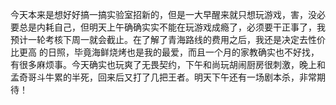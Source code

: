 今天本来是想好好搞一搞实验室招新的，但是一大早醒来就只想玩游戏，害，没必要总是内耗自己，但明天上午确确实实不能在玩游戏成瘾了，必须要干正事了，我预计一轮考核下周一就会截止。在了解了青海路线的费用之后，我还是决定去性价比更高 的日照，毕竟海鲜烧烤也是我的最爱，而且一个月的家教确实也不好找，有很多麻烦事。今天确实也玩爽了无畏契约，下午和尚玩胡闹厨房很刺激，晚上和孟奇哥斗牛累的半死，回来后又打了几把王者。明天下午还有一场剧本杀，非常期待！